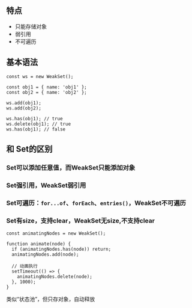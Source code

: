 
## 特点

* 只能存储对象
* 弱引用
* 不可遍历

## 基本语法

```
const ws = new WeakSet();

const obj1 = { name: 'obj1' };
const obj2 = { name: 'obj2' };

ws.add(obj1);
ws.add(obj2);

ws.has(obj1); // true
ws.delete(obj1); // true
ws.has(obj1); // false
```


## 和 Set的区别

### Set可以添加任意值，而WeakSet只能添加对象

### Set强引用，WeakSet弱引用

### Set可遍历：`for...of`、`forEach`、`entries()`，WeakSet不可遍历

### Set有size，支持clear，WeakSet无size,不支持clear


```
const animatingNodes = new WeakSet();

function animate(node) {
  if (animatingNodes.has(node)) return;
  animatingNodes.add(node);

  // 动画执行
  setTimeout(() => {
    animatingNodes.delete(node);
  }, 1000);
}
```

类似“状态池”，但只存对象，自动释放